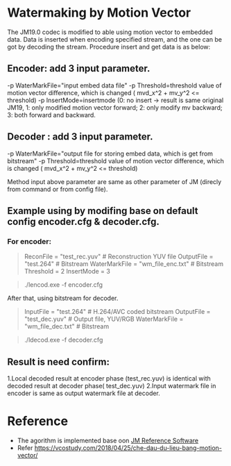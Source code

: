 # Watermaking by Motion Vector

The JM19.0 codec is modified to able using motion vector to embedded data. Data is inserted when encoding specified stream, and the one can be got by decoding the stream.
Procedure insert and get data is as below:

## Encoder: add 3 input parameter.
-p WaterMarkFile="input embed data file"
-p Threshold=threshold value of motion vector difference, which is changed ( mvd_x^2 + mv_y^2 <= threshold)
-p InsertMode=insertmode (0: no insert -> result is same original JM19,
   			  1: only modified motion vector forward;
			  2: only modify mv backward;
			  3: both forward and backward.

## Decoder : add 3 input parameter.
-p WaterMarkFile="output file for storing embed data, which is get from bitstream"
-p Threshold=threshold value of motion vector difference, which is changed ( mvd_x^2 + mv_y^2 <= threshold)

Method input above parameter are same as other parameter of JM (direcly from command or from config file).


## Example using by modifing base on default config encoder.cfg & decoder.cfg.
### For encoder:
> ReconFile             = "test_rec.yuv"       # Reconstruction YUV file
> OutputFile            = "test.264"           # Bitstream
> WaterMarkFile         = "wm_file_enc.txt"    # Bitstream
> Threshold	      = 2
> InsertMode	      = 3

> ./lencod.exe -f encoder.cfg

After that, using bitstream for decoder.

> InputFile             = "test.264"       # H.264/AVC coded bitstream
> OutputFile            = "test_dec.yuv"   # Output file, YUV/RGB
> WaterMarkFile         = "wm_file_dec.txt"    # Bitstream

> ./ldecod.exe -f decoder.cfg

## Result is need confirm:
1.Local decoded result at encoder phase (test_rec.yuv) is identical with decoded result at decoder phase( test_dec.yuv)
2.Input watermark file in encoder is same as output watermark file at decoder.

# Reference
- The agorithm is implemented base oon [JM Reference Software](http://iphome.hhi.de/suehring/tml)
- Refer https://vcostudy.com/2018/04/25/che-dau-du-lieu-bang-motion-vector/


